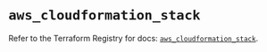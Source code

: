 # `aws_cloudformation_stack`

Refer to the Terraform Registry for docs: [`aws_cloudformation_stack`](https://registry.terraform.io/providers/hashicorp/aws/5.83.1/docs/resources/cloudformation_stack).
